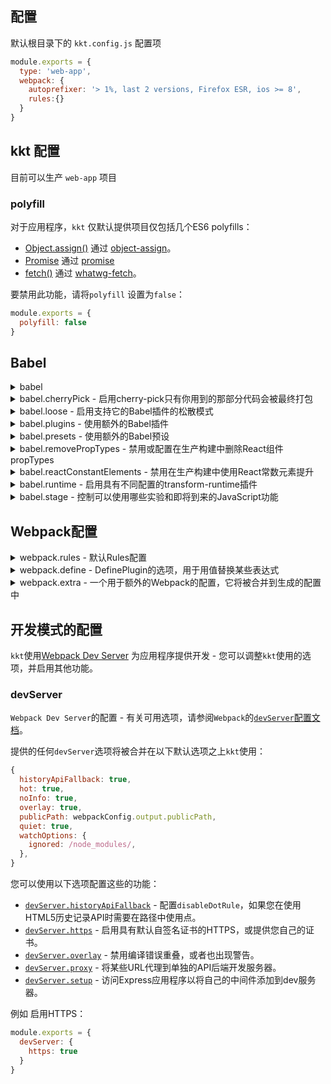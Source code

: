 配置
---

默认根目录下的 `kkt.config.js` 配置项

```js
module.exports = {
  type: 'web-app',
  webpack: {
    autoprefixer: '> 1%, last 2 versions, Firefox ESR, ios >= 8',
    rules:{}
  }
}
```

## kkt 配置

目前可以生产 `web-app` 项目

### polyfill

对于应用程序，`kkt` 仅默认提供项目仅包括几个ES6 polyfills： 

- [Object.assign()](https://developer.mozilla.org/en/docs/Web/JavaScript/Reference/Global_Objects/Object/assign) 通过 [object-assign](https://github.com/sindresorhus/object-assign)。
- [Promise](https://developer.mozilla.org/en-US/docs/Web/JavaScript/Reference/Global_Objects/Promise) 通过 [promise](https://github.com/then/promise)
- [fetch()](https://developer.mozilla.org/en/docs/Web/API/Fetch_API) 通过 [whatwg-fetch](https://github.com/github/fetch)。


要禁用此功能，请将`polyfill` 设置为`false`：

```js
module.exports = {
  polyfill: false
}
```

## Babel

<details>
<summary>babel</summary>

> 可以使用以下属性在Babel对象中提供Babel配置。

</details>

<details>
<summary>babel.cherryPick - 启用cherry-pick只有你用到的那部分代码会被最终打包</summary>

> 此功能仅在您使用导入语法时有效。
> 如果导入模块里面相关模块，整个模块通常会包含在构建中，即使您只使用特定的部分：

```js
import {Button, Model, Tag} from 'uiw'
```

> 上面的解决方法，通常是单独导入子模块，这在你代码中是繁琐的，如下：

```js
import Button from 'uiw/lib/button'
import Model from 'uiw/lib/model'
import Tag from 'uiw/lib/tag'
```

> 如果您使用`cherryPick`配置，您可以像第一个示例一样编写代码，但是通过指定要将cherryPick应用到的模块名称，可以转换为与第二个例子相同的代码：

```js
module.exports = {
  babel: {
    cherryPick: 'uiw'
  }
}
```

> 这是使用[babel-plugin-lodash](https://github.com/lodash/babel-plugin-lodash)实现的 - 请检查其问题与您正在使用cherryPick的模块的兼容性问题并报告您找到的任何新的模块。

</details>


<details>
<summary>babel.loose - 启用支持它的Babel插件的松散模式</summary>

> 一些Babel插件具有[松散的模式](http://www.2ality.com/2015/12/babel6-loose-mode.html)，它们输出更简单，潜在更快的代码，而不是严格遵循ES6规范的语义。
> 
> `默认启用松散模式`。
> 
> 如果要禁用松散模式（例如，为了检查您的代码是否在更严格的正常模式下工作以实现远程兼容性），请将其设置为false。例如 仅在运行测试时禁用松开模式：

```js
module.exports = {
  babel: {
    loose: process.env.NODE_ENV === 'test'
  }
}
```

</details>


<details>
<summary>babel.plugins - 使用额外的Babel插件</summary>

> 参数 `plugins` 可以指定为一个字符串，或者使用多个插件使用数组。例如：安装使用 [babel-plugin-react-html-attrs](https://github.com/insin/babel-plugin-react-html-attrs#readme) 插件

```bash
npm install babel-plugin-react-html-attrs
```

```js
module.exports = {
  babel: {
    plugins: 'react-html-attrs'
  }
}
```

</details>


<details>
<summary>babel.presets - 使用额外的Babel预设</summary>

> 参数 `presets` 可以指定为一个字符串，或者使用多个Babel预设使用数组。

</details>


<details>
<summary>babel.removePropTypes - 禁用或配置在生产构建中删除React组件propTypes</summary>

> 此功能通过[react-remove-prop-types](https://github.com/oliviertassinari/babel-plugin-transform-react-remove-prop-types)实现，设置为false以禁止使用此转换：

```js
module.exports = {
  babel: {
    removePropTypes: false,
  }
}
```

> [transform](https://github.com/oliviertassinari/babel-plugin-transform-react-remove-prop-types#options)，提供一个配置对象

```
module.exports = {
  babel: {
    removePropTypes: {
      // 删除'prop-types'模块的导入
      // 如果您只使用该模块作为支持类型，则只能安全启用
      removeImport: true
    },
  }
}
```

</details>


<details>
<summary>babel.reactConstantElements - 禁用在生产构建中使用React常数元素提升</summary>

> [React constant elements transformer](https://babeljs.io/docs/plugins/transform-react-constant-elements/)

</details>


<details>
<summary>babel.runtime - 启用具有不同配置的transform-runtime插件</summary>

> 默认情况下，Babel的[runtime transform](https://babeljs.io/docs/plugins/transform-runtime/)有3件事情：
> 
> 1. 从babel-runtime导入辅助模块。
> 2. 在您的代码中使用新的ES6内置（`Promise`）和静态方法（例如`Object.assign`）时，导入本地`polyfill`。
> 3. 导入在需要时使用 `async`/`await` 所需的再生器运行时。

> 默认配置将重新启动运行时导入，以便您可以使用 `async`/`await` 和 `generator`。要启用其他功能，您可以命名（`'helpers'`或`'polyfill'`）：

```js
module.exports = {
  babel: {
    runtime: 'helpers'
  }
}
```

> 要启用所有功能，请将`runtime`设置为`true`。
> 要禁用使用运行时转换，请将`runtime`设置为`false`。

</details>


<details>
<summary>babel.stage - 控制可以使用哪些实验和即将到来的JavaScript功能</summary>

> 默认情况下启用 stage-2 - 完全禁用`stage`预设的使用，将`stage`设置为`false`：

```js
module.exports = {
  babel: {
    stage: 1
  }
}
```

</details>


## Webpack配置


<details>
<summary>webpack.rules - 默认Rules配置</summary>


> - `babel` - 处理 `.js` 文件使用 [babel-loader](https://github.com/babel/babel-loader)
> - `graphics` - 处理 `.gif`, `.png` 和 `.webp` 文件使用 [url-loader](https://github.com/webpack-contrib/url-loader)
> - `svg` - 处理 `.svg` 文件使用 [url-loader](https://github.com/webpack-contrib/url-loader)
> - `jpeg` - 处理 `.jpg` 和 `.jpeg` 文件使用 [url-loader](https://github.com/webpack-contrib/url-loader)
> - `fonts` - 处理 `.eot`, `.otf`, `.ttf`, `.woff` 和 `.woff2` 文件使用 [url-loader](https://github.com/> webpack-contrib/url-loader)
> - `video` - 处理 `.mp4`, `.ogg` 和 `.webm` 文件使用 [url-loader](https://github.com/webpack-contrib/url-loader)
> - `audio` - 处理 `.wav`, `.mp3`, `.m4a`, `.aac`, 和 `.oga` 文件使用 [url-loader](https://github.com/webpack-contrib/url-loader)
> 
> 所有url-loader的默认配置为 `{options: {limit: 1, name: '[name].[hash:8].[ext]'}}`  
> 设置 `graphics=false` 不适用默认配置
> babel默认配置: `{exclude: /node_modules/, options: {babelrc: false, cacheDirectory: true}}`

上面是一些默认配置，可以自定义一些 rules，可以覆盖默认配置。

```js
module.exports = {
  type: 'web-app',
  webpack: {
    autoprefixer: '> 1%, last 2 versions, Firefox ESR, ios >= 8',
    rules:{
      jpeg:false,
      video:false,
      graphics:false,
      fonts:{ 
        test: /\.(eot|otf|ttf|woff|woff2)$/,
        name:"fonts",
        options: { 
          limit: 1, 
          name: '[name].[hash:8].[ext]' 
        } 
      }
    }
  }
}
```

</details>


<details>
<summary>webpack.define - DefinePlugin的选项，用于用值替换某些表达式</summary>

> 默认情况下，`kkt`将使用Webpack的[`DefinePlugin`](https://webpack.js.org/plugins/define-plugin/) 将所有出现的`process.env.NODE_ENV`替换为包含`NODE_ENV`的字符串 当前值。

> 您可以配置一个`define`对象来添加你自己的常量值。例如 用`__VERSION__`替换所有出现的`__VERSION__`，包含你的应用程序版本的

```js
module.exports = {
  webpack: {
    define: {
      __VERSION__: JSON.stringify(require('./package.json').version)
    }
  }
}
```

</details>


<details>
<summary>webpack.extra - 一个用于额外的Webpack的配置，它将被合并到生成的配置中</summary>

> 使用 [webpack-merge](https://github.com/survivejs/webpack-merge#webpack-merge---merge-designed-for-webpack) 将额外的配置合并到生成的Webpack配置中 - 请参阅 [Webpack配置](https://webpack.js.org/configuration/)。
> 
> 要添加一个不由 `kkt` 自己的`webpack.rules`配置管理的额外规则，您需要在 `webpack.extra.module.rules` 中提供一个规则列表。在 `webpack。rules` 中定义也是可以的

```js
var path = require('path')

module.exports = function(kkt) {
  return {
    type: 'react-app',
    webpack: {
      extra: {
        // 添加不受kkt管理的额外规则的示例，
        // 假设你在你的项目中安装了html-loader。
        module: {
          rules: [
            {test: /\.html$/, loader: 'html-loader'}
          ]
        },
        // 添加不受kkt管理的额外插件的示例
        plugins: [
          new kkt.webpack.optimize.MinChunkSizePlugin({
            minChunkSize: 1024
          })
        ]
      }
    }
  }
}
```

</details>




## 开发模式的配置

`kkt`使用[Webpack Dev Server](https://github.com/webpack/webpack-dev-server#readme) 为应用程序提供开发 - 您可以调整`kkt`使用的选项，并启用其他功能。

### devServer

`Webpack Dev Server`的配置 - 有关可用选项，请参阅`Webpack`的[`devServer`配置文档](https://webpack.js.org/configuration/dev-server/#devserver)。

提供的任何`devServer`选项将被合并在以下默认选项之上`kkt`使用：

```js
{
  historyApiFallback: true,
  hot: true,
  noInfo: true,
  overlay: true,
  publicPath: webpackConfig.output.publicPath,
  quiet: true,
  watchOptions: {
    ignored: /node_modules/,
  },
}
```

您可以使用以下选项配置这些的功能：

- [`devServer.historyApiFallback`](https://webpack.js.org/configuration/dev-server/#devserver-historyapifallback) - 配置`disableDotRule`，如果您在使用HTML5历史记录API时需要在路径中使用点。
- [`devServer.https`](https://webpack.js.org/configuration/dev-server/#devserver-https) - 启用具有默认自签名证书的HTTPS，或提供您自己的证书。
- [`devServer.overlay`](https://webpack.js.org/configuration/dev-server/#devserver-overlay) - 禁用编译错误重叠，或者也出现警告。
- [`devServer.proxy`](https://webpack.js.org/configuration/dev-server/#devserver-proxy) - 将某些URL代理到单独的API后端开发服务器。
- [`devServer.setup`](https://webpack.js.org/configuration/dev-server/#devserver-setup) - 访问Express应用程序以将自己的中间件添加到dev服务器。

例如 启用HTTPS：

```js
module.exports = {
  devServer: {
    https: true
  }
}
```








